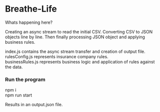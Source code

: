 # Breathe-Life
Whats happening here?

Creating an async stream to read the initial CSV. 
Converting CSV to JSON objects line by line.
Then finally processing JSON object and applying business rules.

index.js contains the async stream transfer and creation of output file.  
rulesConfig.js represents insurance company rules.  
businessRules.js represents business logic and application of rules against the data.  

### Run the program

npm i  
npm run start  

Results in an output.json file.